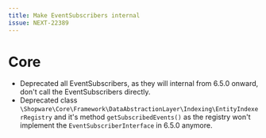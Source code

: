 ```yaml
---
title: Make EventSubscribers internal
issue: NEXT-22389
---
```

# Core
* Deprecated all EventSubscribers, as they will internal from 6.5.0 onward, don't call the EventSubscribers directly.
* Deprecated class `\Shopware\Core\Framework\DataAbstractionLayer\Indexing\EntityIndexerRegistry` and it's method `getSubscribedEvents()` as the registry won't implement the `EventSubscriberInterface` in 6.5.0 anymore.
